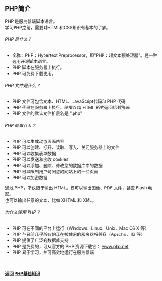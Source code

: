 ## PHP简介
PHP 是服务器端脚本语言。  
学习PHP之前，需要对HTML和CSS知识有基本的了解。
###### PHP 是什么？
- 全称：PHP：Hypertext Preprocessor，即"PHP：超文本预处理器"。是一种通用开源脚本语言。
- PHP 脚本在服务器上执行。
- PHP 可免费下载使用。
###### PHP 文件是什么？
- PHP 文件可包含文本、HTML、JavaScript代码和 PHP 代码
- PHP 代码在服务器上执行，结果以纯 HTML 形式返回给浏览器
- PHP 文件的默认文件扩展名是 ".php"
###### PHP 能做什么？
- PHP 可以生成动态页面内容
- PHP 可以创建、打开、读取、写入、关闭服务器上的文件
- PHP 可以收集表单数据
- PHP 可以发送和接收 cookies
- PHP 可以添加、删除、修改您的数据库中的数据
- PHP 可以限制用户访问您的网站上的一些页面
- PHP 可以加密数据

通过 PHP，不仅限于输出 HTML。还可以输出图像、PDF 文件，甚至 Flash 电影。  
也可以输出任意的文本，比如 XHTML 和 XML。
###### 为什么使用 PHP？
- PHP 可在不同的平台上运行（Windows、Linux、Unix、Mac OS X 等）
- PHP 与目前几乎所有的正在被使用的服务器相兼容（Apache、IIS 等）
- PHP 提供了广泛的数据库支持
- PHP 是免费的，可从官方的 PHP 资源下载它： www.php.net
- PHP 易于学习，并可高效地运行在服务器端

<br>

#### 返回 [PHP基础知识](../PHP基础知识.md)